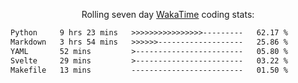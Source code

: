 <p align="center">Rolling seven day <a href="https://wakatime.com/@syrkis"/>WakaTime</a> coding stats:</p>
<!--START_SECTION:waka-->

```txt
Python     9 hrs 23 mins   >>>>>>>>>>>>>>>>---------   62.17 %
Markdown   3 hrs 54 mins   >>>>>>-------------------   25.86 %
YAML       52 mins         >------------------------   05.80 %
Svelte     29 mins         >------------------------   03.22 %
Makefile   13 mins         -------------------------   01.50 %
```

<!--END_SECTION:waka-->
